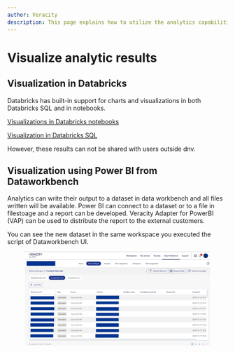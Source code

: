 ```yaml
---
author: Veracity
description: This page explains how to utilize the analytics capabilities
---
```


# Visualize analytic results

## Visualization in Databricks
Databricks has built-in support for charts and visualizations in both Databricks SQL and in notebooks. 

[Visualizations in Databricks notebooks](https://docs.databricks.com/aws/en/visualizations/)

[Visualization in Databricks SQL](https://docs.databricks.com/aws/en/sql/user/visualizations/)
	
However, these results can not be shared with users outside dnv.

## Visualization using Power BI from Dataworkbench

Analytics can write their output to a dataset in data workbench and all files written will be available.
Power BI can connect to a dataset or to a file in filestoage and a report can be developed.
Veracity Adapter for PowerBI (VAP) can be used to distribute the report to the external customers.

You can see the new dataset in the same workspace you executed the script of Dataworkbench UI.
<figure>
	<img src="../assets/pythonexecution-datasets.png"/>
</figure>


